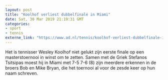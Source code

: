 ```yaml
---
layout: post
title: "Koolhof verliest dubbelfinale in Miami"
date: Sat, 30 Mar 2019 21:19:31 GMT
categories: 
- sport 
- tennis 
externe_link: "https://www.ad.nl/tennis/koolhof-verliest-dubbelfinale-in-miami~ac3c6fb8/"
---
```


Het is tennisser Wesley Koolhof niet gelukt zijn eerste finale op een masterstoernooi in winst om te zetten. Samen met de Griek Stefanos Tsitsipas moest hij in Miami met 7-5 7-6 (8) zijn meerdere erkennen in de broers Bob en Mike Bryan, die het toernooi al voor de zesde keer op hun naam schreven.
